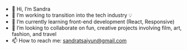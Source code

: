 - 👋 Hi, I’m Sandra
- 👀 I’m working to transition into the tech industry 💡  
- 🌱 I’m currently learning front-end development (React, Responsive)
- 💞️ I’m looking to collaborate on fun, creative projects involving film, art, fashion, and travel
- 📫 How to reach me: sandratsaiyun@gmail.com

<!---
daratyoon/daratyoon is a ✨ special ✨ repository because its `README.md` (this file) appears on your GitHub profile.
You can click the Preview link to take a look at your changes.
--->
